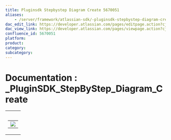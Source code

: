 ```yaml
---
title: Pluginsdk Stepbystep Diagram Create 5670051
aliases:
    - /server/framework/atlassian-sdk/-pluginsdk-stepbystep-diagram-create-5670051.html
dac_edit_link: https://developer.atlassian.com/pages/editpage.action?cjm=wozere&pageId=5670051
dac_view_link: https://developer.atlassian.com/pages/viewpage.action?cjm=wozere&pageId=5670051
confluence_id: 5670051
platform:
product:
category:
subcategory:
---
```

# Documentation : \_PluginSDK\_StepByStep\_Diagram\_Create

<table>
<colgroup>
<col style="width: 100%" />
</colgroup>
<tbody>
<tr class="odd">
<td><table>
<caption> </caption>
<tbody>
<tr class="odd">
<td><img src="/server/framework/atlassian-sdk/images/5865602.png" class="gliffy-macro-image" /></td>
</tr>
</tbody>
</table></td>
</tr>
</tbody>
</table>

























